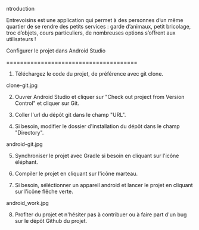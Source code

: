ntroduction

Entrevoisins est une application qui permet à des personnes d’un même quartier de se rendre des petits services : garde d’animaux, petit bricolage, troc d’objets, cours particuliers, de nombreuses options s’offrent aux utilisateurs !

Configurer le projet dans Android Studio

======================================

1. Téléchargez le code du projet, de préférence avec git clone.

clone-git.jpg

2. Ouvrer Android Studio et cliquer sur "Check out project from Version Control" et cliquer sur Git.

3. Coller l'url du dépôt git dans le champ "URL".

4. Si besoin, modifier le dossier d'installation du dépôt dans le champ "Directory".

android-git.jpg

5. Synchroniser le projet avec Gradle si besoin en cliquant sur l'icône éléphant.

6. Compiler le projet en cliquant sur l'icône marteau.

7. Si besoin, séléctionner un appareil android et lancer le projet en cliquant sur l'icône flêche verte.

android_work.jpg

8. Profiter du projet et n'hésiter pas à contribuer ou à faire part d'un bug sur le dépôt Github du projet.

